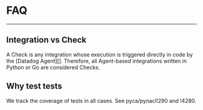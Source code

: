 # FAQ

-----

## Integration vs Check

A Check is any integration whose execution is triggered directly in code by the [Datadog Agent][].
Therefore, all Agent-based integrations written in Python or Go are considered Checks.

## Why test tests

We track the coverage of tests in all cases. See pyca/pynacl!290 and !4280.
